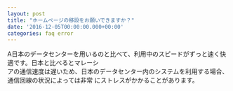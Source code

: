 ```yaml
---
layout: post
title: "ホームページの移設をお願いできますか？"
date: '2016-12-05T00:00:00.000+00:00'
categories: faq error
---
```

A日本のデータセンターを用いるのと比べて、利用中のスピードがずっと速く快適です。日本と比べるとマレーシ<br>
アの通信速度は遅いため、日本のデータセンター内のシステムを利用する場合、通信回線の状況によっては非常 にストレスがかかることがあります。